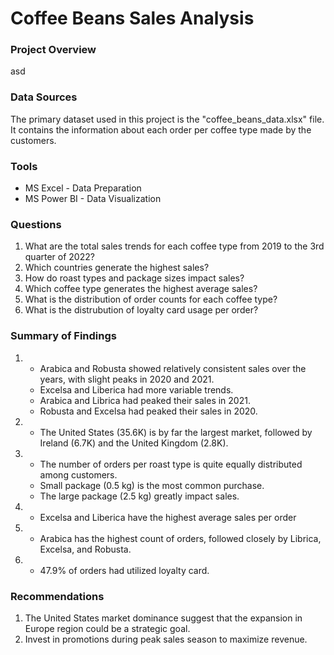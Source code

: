 # Coffee Beans Sales Analysis

### Project Overview
asd

### Data Sources
The primary dataset used in this project is the "coffee_beans_data.xlsx" file. It contains the information about each order per coffee type made by the customers.

### Tools
- MS Excel - Data Preparation
- MS Power BI - Data Visualization

### Questions
1. What are the total sales trends for each coffee type from 2019 to the 3rd quarter of 2022? 
2. Which countries generate the highest sales? 
3. How do roast types and package sizes impact sales? 
4. Which coffee type generates the highest average sales? 
5. What is the distribution of order counts for each coffee type? 
6. What is the distrubution of loyalty card usage per order?

### Summary of Findings
1. - Arabica and Robusta showed relatively consistent sales over the years, with slight peaks in 2020 and 2021.
   - Excelsa and Liberica had more variable trends. 
   - Arabica and Librica had peaked their sales in 2021.
   - Robusta and Excelsa had peaked their sales in 2020.
2. - The United States (35.6K) is by far the largest market, followed by Ireland (6.7K) and the United Kingdom (2.8K).
3. - The number of orders per roast type is quite equally distributed among customers.
   - Small package (0.5 kg) is the most common purchase.
   - The large package (2.5 kg) greatly impact sales.
4. - Excelsa and Liberica have the highest average sales per order
5. - Arabica has the highest count of orders, followed closely by Librica, Excelsa, and Robusta.
6. - 47.9% of orders had utilized loyalty card.

### Recommendations
1. The United States market dominance suggest that the expansion in Europe region could be a strategic goal.
2. Invest in promotions during peak sales season to maximize revenue. 





